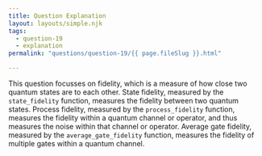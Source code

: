 ```yaml
---
title: Question Explanation
layout: layouts/simple.njk
tags:
  - question-19
  - explanation
permalink: "questions/question-19/{{ page.fileSlug }}.html"

---
```



This question focusses on fidelity, which is a measure of how close two quantum states are to each other.
State fidelity, measured by the `state_fidelity` function, measures the fidelity between two quantum states.
Process fidelity, measured by the `process_fidelity` function, measures the fidelity within a quantum channel or operator, and thus measures the noise within that channel or operator.
Average gate fidelity, measured by the `average_gate_fidelity` function, measures the fidelity of multiple gates within a quantum channel.
